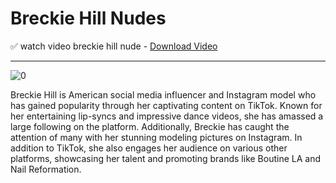<h1> Breckie Hill Nudes </h1>

✅ watch video breckie hill nude - [Download Video](https://dlgram.com/bbAjL)

-------------------------------------------------------------------------------------------------------------------------

![0](https://github.com/breckie-hill-nudes/breckie-hill-nudes/assets/157043907/9d948b84-1b31-4b4c-993f-e823a9e138f0)

Breckie Hill is American social media influencer and Instagram model who has gained popularity through her captivating content on TikTok. Known for her entertaining lip-syncs and impressive dance videos, she has amassed a large following on the platform. Additionally, Breckie has caught the attention of many with her stunning modeling pictures on Instagram. In addition to TikTok, she also engages her audience on various other platforms, showcasing her talent and promoting brands like Boutine LA and Nail Reformation.
